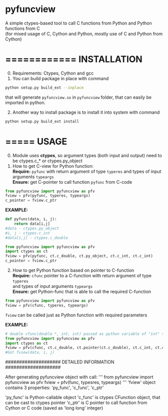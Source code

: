 pyfuncview
==========

A simple ctypes-based tool to call C functions from Python and Python functions from C  
(for mixed usage of C, Cython and Python, mostly use of C and Python from Cython)

============
INSTALLATION
============
0. Requirements:
Ctypes, Cython and gcc
1. You can build package in place with command

```bash
python setup.py build_ext --inplace
```
that will generate `pyfuncview.so` in `pyfuncview` folder, that can easily be imported in python.

2. Another way to install package is to install it into system with command

```bash
python setup.py build_ext install
```
=====
USAGE
=====

0. Module uses **ctypes**, so argument types (both input and output) need to be ctypes.c_* or ctypes.py_object
1. How to get C-view for Python function:  
**Require:** `pyfunc` with return argument of type `typeres` and types of input arguments `typeargs`  
**Ensure:** get C-pointer to call function `pyfunc` from C-code

```python
from pyfuncview import pyfuncview as pfv
fview = pfv(pyfunc, typeres, typeargs)
c_pointer = fview.c_ptr
```
**EXAMPLE:**

```python
def pyfunc(data, i, j):
    return data[i,j]
#data - ctypes.py_object
#i, j - ctypes.c_int
#data[i,j] - ctypes.c_double

from pyfuncview import pyfuncview as pfv
import ctypes as ct
fview = pfv(pyfunc, ct.c_double, ct.py_object, ct.c_int, ct.c_int)
c_pointer = fview.c_ptr
```

2) How to get Python function based on pointer to C-function  
**Require:** `cfunc` pointer to a C-function with return argument of type `typeres`  
and types of input arguments `typeargs`  
**Ensure:** get Python-func that is able to call the required C-function


```python
from pyfuncview import pyfuncview as pfv
fview = pfv(cfunc, typeres, typeargs)
```
`fview` can be called just as Python function with required parameters

**EXAMPLE:**

```python
# double cfunc(double *, int, int) passed as python variable of "int" type
from pyfuncview import pyfuncview as pfv
import ctypes as ct
fview = pfv(cfunc, ct.c_double, ct.pointer(ct.c_double), ct.c_int, ct.c_int)
#Got fview(data, i, j)
```

####################
DETAILED INFORMATION
####################

After generating pyfuncview object with call:
'''
from pyfuncview import pyfuncview as pfv
fview = pfv(func, typesres, typeargs)
'''
'fview' object contains 3 properties: 'py_func', 'c_func', 'c_ptr'

'py_func' is Python-callable object
'c_func' is ctypes CFunction object, that can be cast to ctypes pointer
'c_ptr' is C pointer to call function from Cython or C code (saved as 'long long' integer)

